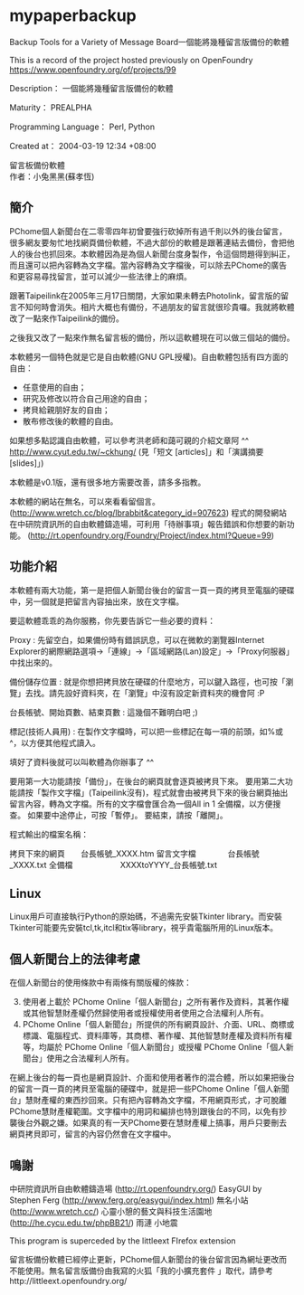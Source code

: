 # mypaperbackup
Backup Tools for a Variety of Message Board一個能將幾種留言版備份的軟體

This is a record of the project hosted previously on OpenFoundry 
https://www.openfoundry.org/of/projects/99

Description：	一個能將幾種留言版備份的軟體

Maturity：	PREALPHA

Programming Language：	Perl, Python

Created at：	2004-03-19 12:34 +08:00

留言板備份軟體  
作者：小兔黑黑(蘇孝恆)

簡介
--------
PChome個人新聞台在二零零四年初曾要強行砍掉所有過千則以外的後台留言，很多網友要匆忙地找網頁備份軟體，不過大部份的軟體是跟著連結去備份，會把他人的後台也抓回來。本軟體因為是為個人新聞台度身製作，令這個問題得到糾正，而且還可以把內容轉為文字檔。當內容轉為文字檔後，可以除去PChome的廣告和更容易尋找留言，並可以減少一些法律上的麻煩。

跟著Taipeilink在2005年三月17日關閉，大家如果未轉去Photolink，留言版的留言不知何時會消失。相片大概也有備份，不過朋友的留言就很珍貴囉。我就將軟體改了一點來作Taipeilink的備份。

之後我又改了一點來作無名留言板的備份，所以這軟體現在可以做三個站的備份。

本軟體另一個特色就是它是自由軟體(GNU GPL授權)。自由軟體包括有四方面的自由：
 * 任意使用的自由；
 * 研究及修改以符合自己用途的自由；
 * 拷貝給親朋好友的自由；
 * 散布修改後的軟體的自由。

如果想多點認識自由軟體，可以參考洪老師和藹可親的介紹文章阿 ^^
http://www.cyut.edu.tw/~ckhung/ (見「短文 [articles]」和「演講摘要 [slides]」)

本軟體是v0.1版，還有很多地方需要改善，請多多指教。

本軟體的網站在無名，可以來看看留個言。
(http://www.wretch.cc/blog/lbrabbit&category_id=907623)
程式的開發網站在中研院資訊所的自由軟體鑄造場，可利用「待辦事項」報告錯誤和你想要的新功能。
(http://rt.openfoundry.org/Foundry/Project/index.html?Queue=99)

功能介紹
--------
本軟體有兩大功能，第一是把個人新聞台後台的留言一頁一頁的拷貝至電腦的硬碟中，另一個就是把留言內容抽出來，放在文字檔。

要這軟體乖乖的為你服務，你先要告訴它一些必要的資料：

Proxy : 先留空白，如果備份時有錯誤訊息，可以在微軟的瀏覽器Internet Explorer的網際網路選項->「連線」->「區域網路(Lan)設定」->「Proxy何服器」中找出來的。

備份儲存位置 : 就是你想把拷貝放在硬碟的什麼地方，可以鍵入路徑，也可按「瀏覽」去找。請先設好資料夾，在「瀏覽」中沒有設定新資料夾的機會阿 :P

台長帳號、開始頁數、結束頁數 : 這幾個不難明白吧 ;)

標記(技術人員用) : 在製作文字檔時，可以把一些標記在每一項的前頭，如%或^，以方便其他程式讀入。

填好了資料後就可以叫軟體為你辦事了 ^^

要用第一大功能請按「備份」，在後台的網頁就會逐頁被拷貝下來。
要用第二大功能請按「製作文字檔」(Taipeilink沒有)，程式就會由被拷貝下來的後台網頁抽出留言內容，轉為文字檔。所有的文字檔會匯合為一個All in 1 全備檔，以方便搜查。
如果要中途停止，可按「暫停」。
要結束，請按「離開」。

程式輸出的檔案名稱：

拷貝下來的網頁　　台長帳號_XXXX.htm
留言文字檔　　　　台長帳號_XXXX.txt
全備檔　　　　　　XXXXtoYYYY_台長帳號.txt

Linux
--------
Linux用戶可直接執行Python的原始碼，不過需先安裝Tkinter library。而安裝Tkinter可能要先安裝tcl,tk,itcl和tix等library，視乎貴電腦所用的Linux版本。

個人新聞台上的法律考慮
--------
在個人新聞台的使用條款中有兩條有關版權的條款：

3. 使用者上載於 PChome Online「個人新聞台」之所有著作及資料，其著作權或其他智慧財產權仍然歸使用者或授權使用者使用之合法權利人所有。
2. PChome Online「個人新聞台」所提供的所有網頁設計、介面、URL、商標或標識、電腦程式、資料庫等，其商標、著作權、其他智慧財產權及資料所有權等，均屬於 PChome Online「個人新聞台」或授權 PChome Online「個人新聞台」使用之合法權利人所有。

在網上後台的每一頁也是網頁設計、介面和使用者著作的混合體，所以如果把後台的留言一頁一頁的拷貝至電腦的硬碟中，就是把一些PChome Online「個人新聞台」慧財產權的東西抄回來。只有把內容轉為文字檔，不用網頁形式，才可脫離PChome慧財產權範圍。文字檔中的用詞和編排也特別跟後台的不同，以免有抄襲後台外觀之嫌。如果真的有一天PChome要在慧財產權上搞事，用戶只要刪去網頁拷貝即可，留言的內容仍然會在文字檔中。

鳴謝
--------
中研院資訊所自由軟體鑄造場 (http://rt.openfoundry.org/)
EasyGUI by Stephen Ferg (http://www.ferg.org/easygui/index.html)
無名小站 (http://www.wretch.cc/)
心靈小憩的藝文與科技生活園地 (http://he.cycu.edu.tw/phpBB21/)
雨漣
小地震








This program is superceded by the littleext FIrefox extension

留言板備份軟體已經停止更新，PChome個人新聞台的後台留言因為網址更改而不能使用。無名留言版備份由我寫的火狐「我的小擴充套件  」取代，請參考http://littleext.openfoundry.org/
